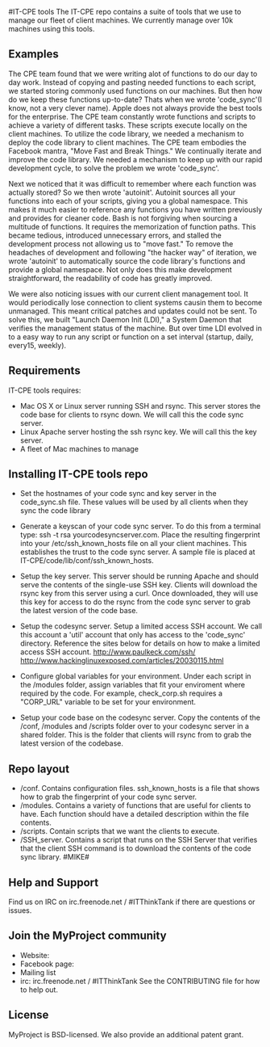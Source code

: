 #IT-CPE tools
The IT-CPE repo contains a suite of tools that we use to manage our fleet of client
machines.  We currently manage over 10k machines using this tools.

## Examples
The CPE team found that we were writing alot of functions to do our day to day
work. Instead of copying and pasting needed functions to each script, we started
storing commonly used functions on our machines. But then how do we keep
these functions up-to-date? Thats when we wrote 'code\_sync'(I know, not a very
clever name). Apple does not always provide the best tools for the enterprise. The CPE team constantly wrote functions and scripts to achieve a variety of different tasks. These scripts execute locally on the client machines. To utilize the code library, we needed a mechanism to deploy the code library to client machines. The CPE team embodies the Facebook mantra, "Move Fast and Break Things." We continually iterate and improve the code library. We needed a mechanism to keep up with our rapid development cycle, to solve the problem we wrote 'code_sync'.

Next we noticed that it was difficult to remember where each function was 
actually stored? So we then wrote 'autoinit'. Autoinit sources all your 
functions into each of your scripts, giving you a global namespace. 
This makes it much easier to reference any functions you have written 
previously and provides for cleaner code. Bash is not forgiving when sourcing a multitude of functions. It requires the memorization of function paths. This became tedious, introduced unnecessary errors, and stalled the development process not allowing us to "move fast." To remove the headaches of development and following "the hacker way" of iteration, we wrote 'autoinit' to automatically source the code library's functions and provide a global namespace. Not only does this make development straightforward, the readability of code has greatly improved.

We were also noticing issues with our current client management tool. 
It would periodically lose connection to client systems causin them to become unmanaged. This meant critical patches and updates could not be sent. To solve this, we built "Launch Daemon Init (LDI)," a System Daemon that verifies the management status of the machine. But over time LDI evolved in to a easy way to run any script or function on a set interval (startup, daily, every15, weekly).


## Requirements
IT-CPE tools requires:
* Mac OS X or Linux server running SSH and rsync. This server stores the code base for clients to rsync down. We will call this the code sync server.
* Linux Apache server hosting the ssh rsync key.  We will call this the key server.
* A fleet of Mac machines to manage

## Installing IT-CPE tools repo

* Set the hostnames of your code sync and key server in the code_sync.sh file. These values will be used by all clients when they sync the code library

* Generate a keyscan of your code sync server. To do this from a terminal type: ssh -t rsa yourcodesyncserver.com.  Place the resulting fingerprint into your /etc/ssh_known_hosts file on all your client machines.  This establishes the trust to the code sync server. A sample file is placed at IT-CPE/code/lib/conf/ssh_known_hosts.

* Setup the key server. This server should be running Apache and should serve the contents of the single-use SSH key.  Clients will download the rsync key from this server using a curl.  Once downloaded, they will use this key for access to do the rsync from the code sync server to grab the latest version of the code base.

* Setup the codesync server. Setup a limited access SSH account. We call this account a 'util' account that only has access to the 'code\_sync' directory. Reference the sites below for details on how to make a limited access SSH account.
http://www.paulkeck.com/ssh/
http://www.hackinglinuxexposed.com/articles/20030115.html

* Configure global variables for your environment. Under each script in the /modules folder, assign variables that fit your enviroment where required by the code.  For example, check_corp.sh requires a "CORP_URL" variable to be set for your environment.

* Setup your code base on the codesync server. Copy the contents of the /conf, /modules and /scripts folder over to your codesync server in a shared folder.  This is the folder that clients will rsync from to grab the latest version of the codebase.

  


## Repo layout
* /conf.  Contains configuration files.  ssh_known_hosts is a file that shows how to grab the fingerprint of your code sync server.
* /modules.  Contains a variety of functions that are useful for clients to have.  Each function should have a detailed description within the file contents.
* /scripts.  Contain scripts that we want the clients to execute. 
* /SSH_server. Contains a script that runs on the SSH Server that verifies that the client SSH command is to download the contents of the code sync library. #MIKE#


## Help and Support
Find us on IRC on irc.freenode.net / #ITThinkTank if there are questions or issues.

## Join the MyProject community
* Website:
* Facebook page:
* Mailing list
* irc: irc.freenode.net / #ITThinkTank
See the CONTRIBUTING file for how to help out.

## License
MyProject is BSD-licensed. We also provide an additional patent grant.
